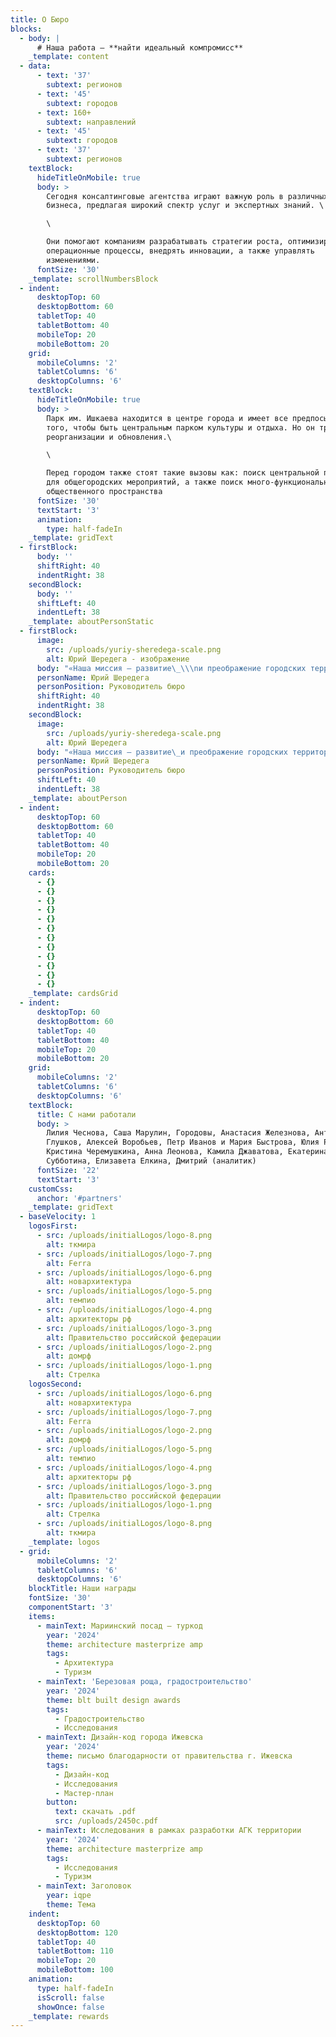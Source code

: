 ```yaml
---
title: О Бюро
blocks:
  - body: |
      # Наша работа — **найти идеальный компромисс**
    _template: content
  - data:
      - text: '37'
        subtext: регионов
      - text: '45'
        subtext: городов
      - text: 160+
        subtext: направлений
      - text: '45'
        subtext: городов
      - text: '37'
        subtext: регионов
    textBlock:
      hideTitleOnMobile: true
      body: >
        Сегодня консалтинговые агентства играют важную роль в различных сферах
        бизнеса, предлагая широкий спектр услуг и экспертных знаний. \

        \

        Они помогают компаниям разрабатывать стратегии роста, оптимизировать
        операционные процессы, внедрять инновации, а также управлять
        изменениями.
      fontSize: '30'
    _template: scrollNumbersBlock
  - indent:
      desktopTop: 60
      desktopBottom: 60
      tabletTop: 40
      tabletBottom: 40
      mobileTop: 20
      mobileBottom: 20
    grid:
      mobileColumns: '2'
      tabletColumns: '6'
      desktopColumns: '6'
    textBlock:
      hideTitleOnMobile: true
      body: >
        Парк им. Ишкаева находится в центре города и имеет все предпосылки для
        того, чтобы быть центральным парком культуры и отдыха. Но он требует
        реорганизации и обновления.\

        \

        Перед городом также стоят такие вызовы как: поиск центральной площадки
        для общегородских мероприятий, а также поиск много-функционального
        общественного пространства
      fontSize: '30'
      textStart: '3'
      animation:
        type: half-fadeIn
    _template: gridText
  - firstBlock:
      body: ''
      shiftRight: 40
      indentRight: 38
    secondBlock:
      body: ''
      shiftLeft: 40
      indentLeft: 38
    _template: aboutPersonStatic
  - firstBlock:
      image:
        src: /uploads/yuriy-sheredega-scale.png
        alt: Юрий Шередега - изображение
      body: "«Наша миссия — развитие\_\\\nи преображение городских территорий.\\\n\\\nПоиск центральной площадки для общегородских мероприятий»\n"
      personName: Юрий Шередега
      personPosition: Руководитель бюро
      shiftRight: 40
      indentRight: 38
    secondBlock:
      image:
        src: /uploads/yuriy-sheredega-scale.png
        alt: Юрий Шередега
      body: "«Наша миссия — развитие\_и преображение городских территорий.\\\n\\\nПоиск центральной площадки для общегородских мероприятий»\n"
      personName: Юрий Шередега
      personPosition: Руководитель бюро
      shiftLeft: 40
      indentLeft: 38
    _template: aboutPerson
  - indent:
      desktopTop: 60
      desktopBottom: 60
      tabletTop: 40
      tabletBottom: 40
      mobileTop: 20
      mobileBottom: 20
    cards:
      - {}
      - {}
      - {}
      - {}
      - {}
      - {}
      - {}
      - {}
      - {}
      - {}
      - {}
      - {}
    _template: cardsGrid
  - indent:
      desktopTop: 60
      desktopBottom: 60
      tabletTop: 40
      tabletBottom: 40
      mobileTop: 20
      mobileBottom: 20
    grid:
      mobileColumns: '2'
      tabletColumns: '6'
      desktopColumns: '6'
    textBlock:
      title: С нами работали
      body: >
        Лилия Чеснова, Саша Марулин, Городовы, Анастасия Железнова, Антон
        Глушков, Алексей Воробьев, Петр Иванов и Мария Быстрова, Юлия Рыжкова,
        Кристина Черемушкина, Анна Леонова, Камила Джаватова, Екатерина
        Субботина, Елизавета Елкина, Дмитрий (аналитик)
      fontSize: '22'
      textStart: '3'
    customCss:
      anchor: '#partners'
    _template: gridText
  - baseVelocity: 1
    logosFirst:
      - src: /uploads/initialLogos/logo-8.png
        alt: ткмира
      - src: /uploads/initialLogos/logo-7.png
        alt: Ferra
      - src: /uploads/initialLogos/logo-6.png
        alt: новархитектура
      - src: /uploads/initialLogos/logo-5.png
        alt: темпио
      - src: /uploads/initialLogos/logo-4.png
        alt: архитекторы рф
      - src: /uploads/initialLogos/logo-3.png
        alt: Правительство российской федерации
      - src: /uploads/initialLogos/logo-2.png
        alt: домрф
      - src: /uploads/initialLogos/logo-1.png
        alt: Стрелка
    logosSecond:
      - src: /uploads/initialLogos/logo-6.png
        alt: новархитектура
      - src: /uploads/initialLogos/logo-7.png
        alt: Ferra
      - src: /uploads/initialLogos/logo-2.png
        alt: домрф
      - src: /uploads/initialLogos/logo-5.png
        alt: темпио
      - src: /uploads/initialLogos/logo-4.png
        alt: архитекторы рф
      - src: /uploads/initialLogos/logo-3.png
        alt: Правительство российской федерации
      - src: /uploads/initialLogos/logo-1.png
        alt: Стрелка
      - src: /uploads/initialLogos/logo-8.png
        alt: ткмира
    _template: logos
  - grid:
      mobileColumns: '2'
      tabletColumns: '6'
      desktopColumns: '6'
    blockTitle: Наши награды
    fontSize: '30'
    componentStart: '3'
    items:
      - mainText: Мариинский посад – туркод
        year: '2024'
        theme: architecture masterprize amp
        tags:
          - Архитектура
          - Туризм
      - mainText: 'Березовая роща, градостроительство'
        year: '2024'
        theme: blt built design awards
        tags:
          - Градостроительство
          - Исследования
      - mainText: Дизайн-код города Ижевска
        year: '2024'
        theme: письмо благодарности от правительства г. Ижевска
        tags:
          - Дизайн-код
          - Исследования
          - Мастер-план
        button:
          text: скачать .pdf
          src: /uploads/2450c.pdf
      - mainText: Исследования в рамках разработки АГК территории
        year: '2024'
        theme: architecture masterprize amp
        tags:
          - Исследования
          - Туризм
      - mainText: Заголовок
        year: iqpe
        theme: Тема
    indent:
      desktopTop: 60
      desktopBottom: 120
      tabletTop: 40
      tabletBottom: 110
      mobileTop: 20
      mobileBottom: 100
    animation:
      type: half-fadeIn
      isScroll: false
      showOnce: false
    _template: rewards
---
```


